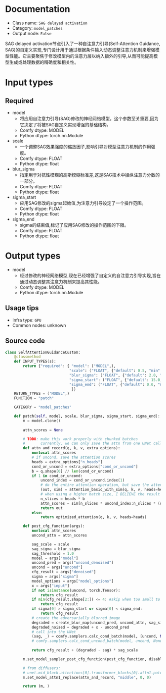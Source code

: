 
# Documentation
- Class name: `SAG delayed activation`
- Category: `model_patches`
- Output node: `False`

SAG delayed activation节点引入了一种自注意力引导(Self-Attention Guidance, SAG)的自定义实现,专门设计用于通过根据条件输入动态调整注意力机制来增强模型性能。它主要聚焦于修改模型内的注意力层以纳入额外的引导,从而可能提高模型生成或处理数据的精确度和相关性。

# Input types
## Required
- model
    - 将应用自注意力引导(SAG)修改的神经网络模型。这个参数至关重要,因为它决定了将被SAG自定义实现增强的基础结构。
    - Comfy dtype: MODEL
    - Python dtype: torch.nn.Module
- scale
    - 一个调整SAG效果强度的缩放因子,影响引导对模型注意力机制的作用强度。
    - Comfy dtype: FLOAT
    - Python dtype: float
- blur_sigma
    - 指定用于对抗性模糊的高斯模糊标准差,这是SAG技术中操纵注意力分数的一部分。
    - Comfy dtype: FLOAT
    - Python dtype: float
- sigma_start
    - 应用SAG修改的sigma起始值,为注意力引导设定了一个操作范围。
    - Comfy dtype: FLOAT
    - Python dtype: float
- sigma_end
    - sigma的结束值,标记了应用SAG修改的操作范围的下限。
    - Comfy dtype: FLOAT
    - Python dtype: float

# Output types
- model
    - 经过修改的神经网络模型,现在已经增强了自定义的自注意力引导实现,旨在通过动态调整其注意力机制来提高其性能。
    - Comfy dtype: MODEL
    - Python dtype: torch.nn.Module


## Usage tips
- Infra type: `GPU`
- Common nodes: unknown


## Source code
```python
class SelfAttentionGuidanceCustom:
    @classmethod
    def INPUT_TYPES(s):
        return {"required": { "model": ("MODEL",),
                             "scale": ("FLOAT", {"default": 0.5, "min": -2.0, "max": 5.0, "step": 0.1}),
                             "blur_sigma": ("FLOAT", {"default": 2.0, "min": 0.0, "max": 10.0, "step": 0.1}),
                             "sigma_start": ("FLOAT", {"default": 15.0, "min": 0.0, "max": 1000.0, "step": 0.1, "round": 0.1}),
                             "sigma_end": ("FLOAT", {"default": 0.0, "min": 0.0, "max": 1000.0, "step": 0.1, "round": 0.1}),
                              }}
    RETURN_TYPES = ("MODEL",)
    FUNCTION = "patch"

    CATEGORY = "model_patches"

    def patch(self, model, scale, blur_sigma, sigma_start, sigma_end):
        m = model.clone()
        
        attn_scores = None

        # TODO: make this work properly with chunked batches
        #       currently, we can only save the attn from one UNet call
        def attn_and_record(q, k, v, extra_options):
            nonlocal attn_scores
            # if uncond, save the attention scores
            heads = extra_options["n_heads"]
            cond_or_uncond = extra_options["cond_or_uncond"]
            b = q.shape[0] // len(cond_or_uncond)
            if 1 in cond_or_uncond:
                uncond_index = cond_or_uncond.index(1)
                # do the entire attention operation, but save the attention scores to attn_scores
                (out, sim) = attention_basic_with_sim(q, k, v, heads=heads)
                # when using a higher batch size, I BELIEVE the result batch dimension is [uc1, ... ucn, c1, ... cn]
                n_slices = heads * b
                attn_scores = sim[n_slices * uncond_index:n_slices * (uncond_index+1)]
                return out
            else:
                return optimized_attention(q, k, v, heads=heads)

        def post_cfg_function(args):
            nonlocal attn_scores
            uncond_attn = attn_scores

            sag_scale = scale
            sag_sigma = blur_sigma
            sag_threshold = 1.0
            model = args["model"]
            uncond_pred = args["uncond_denoised"]
            uncond = args["uncond"]
            cfg_result = args["denoised"]
            sigma = args["sigma"]
            model_options = args["model_options"]
            x = args["input"]
            if not isinstance(uncond, torch.Tensor):
                return cfg_result
            if min(cfg_result.shape[2:]) <= 4: #skip when too small to add padding
                return cfg_result
            if sigma[0] > sigma_start or sigma[0] < sigma_end:
                return cfg_result
            # create the adversarially blurred image
            degraded = create_blur_map(uncond_pred, uncond_attn, sag_sigma, sag_threshold)
            degraded_noised = degraded + x - uncond_pred
            # call into the UNet
            (sag, _) = comfy.samplers.calc_cond_batch(model, [uncond, None], degraded_noised, sigma, model_options)
            # comfy.samplers.calc_cond_uncond_batch(model, uncond, None, degraded_noised, sigma, model_options)
            
            return cfg_result + (degraded - sag) * sag_scale

        m.set_model_sampler_post_cfg_function(post_cfg_function, disable_cfg1_optimization=False)

        # from diffusers:
        # unet.mid_block.attentions[0].transformer_blocks[0].attn1.patch
        m.set_model_attn1_replace(attn_and_record, "middle", 0, 0)

        return (m, )

```
